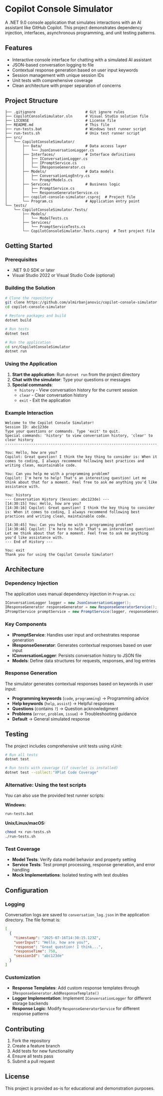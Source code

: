 # Copilot Console Simulator

A .NET 9.0 console application that simulates interactions with an AI assistant like GitHub Copilot. This project demonstrates dependency injection, interfaces, asynchronous programming, and unit testing patterns.

## Features

- Interactive console interface for chatting with a simulated AI assistant
- JSON-based conversation logging to file
- Contextual response generation based on user input keywords
- Session management with unique session IDs
- Unit tests with comprehensive coverage
- Clean architecture with proper separation of concerns

## Project Structure

```
├── .gitignore                       # Git ignore rules
├── CopilotConsoleSimulator.sln      # Visual Studio solution file
├── LICENSE                          # License file
├── README.md                        # This file
├── run-tests.bat                    # Windows test runner script
├── run-tests.sh                     # Unix test runner script
├── src/
│   └── CopilotConsoleSimulator/
│       ├── Data/                    # Data access layer
│       │   └── JsonConversationLogger.cs
│       ├── Interfaces/              # Interface definitions
│       │   ├── IConversationLogger.cs
│       │   ├── IPromptService.cs
│       │   └── IResponseGenerator.cs
│       ├── Models/                  # Data models
│       │   ├── ConversationLogEntry.cs
│       │   └── PromptModels.cs
│       ├── Services/                # Business logic
│       │   ├── PromptService.cs
│       │   └── ResponseGeneratorService.cs
│       ├── copilot-console-simulator.csproj  # Project file
│       └── Program.cs               # Application entry point
└── tests/
    └── CopilotConsoleSimulator.Tests/
        ├── Models/
        │   └── ModelTests.cs
        ├── Services/
        │   └── PromptServiceTests.cs
        └── CopilotConsoleSimulator.Tests.csproj  # Test project file
```

## Getting Started

### Prerequisites

- .NET 9.0 SDK or later
- Visual Studio 2022 or Visual Studio Code (optional)

### Building the Solution

```bash
# Clone the repository
git clone https://github.com/almirbanjanovic/copilot-console-simulator.git
cd copilot-console-simulator

# Restore packages and build
dotnet build

# Run tests
dotnet test

# Run the application
cd src/CopilotConsoleSimulator
dotnet run
```

### Using the Application

1. **Start the application**: Run `dotnet run` from the project directory
2. **Chat with the simulator**: Type your questions or messages
3. **Special commands**:
   - `history` - View conversation history for the current session
   - `clear` - Clear conversation history
   - `exit` - Exit the application

### Example Interaction

```
Welcome to the Copilot Console Simulator!
Session ID: abc123de
Type your questions or commands. Type 'exit' to quit.
Special commands: 'history' to view conversation history, 'clear' to clear history
----------------------------------------------------------------------

You: Hello, how are you?
Copilot: Great question! I think the key thing to consider is: When it comes to coding, I always recommend following best practices and writing clean, maintainable code.

You: Can you help me with a programming problem?
Copilot: I'm here to help! That's an interesting question! Let me think about that for a moment. Feel free to ask me anything you'd like assistance with.

You: history
--- Conversation History (Session: abc123de) ---
[14:30:15] You: Hello, how are you?
[14:30:16] Copilot: Great question! I think the key thing to consider is: When it comes to coding, I always recommend following best practices and writing clean, maintainable code.

[14:30:45] You: Can you help me with a programming problem?
[14:30:46] Copilot: I'm here to help! That's an interesting question! Let me think about that for a moment. Feel free to ask me anything you'd like assistance with.
--- End of History ---

You: exit
Thank you for using the Copilot Console Simulator!
```

## Architecture

### Dependency Injection

The application uses manual dependency injection in `Program.cs`:

```csharp
IConversationLogger logger = new JsonConversationLogger();
IResponseGenerator responseGenerator = new ResponseGeneratorService();
IPromptService promptService = new PromptService(logger, responseGenerator);
```

### Key Components

- **IPromptService**: Handles user input and orchestrates response generation
- **IResponseGenerator**: Generates contextual responses based on user input
- **IConversationLogger**: Persists conversation history to JSON file
- **Models**: Define data structures for requests, responses, and log entries

### Response Generation

The simulator generates contextual responses based on keywords in user input:

- **Programming keywords** (`code`, `programming`) → Programming advice
- **Help keywords** (`help`, `assist`) → Helpful responses
- **Questions** (contains `?`) → Question acknowledgment
- **Problems** (`error`, `problem`, `issue`) → Troubleshooting guidance
- **Default** → General simulated response

## Testing

The project includes comprehensive unit tests using xUnit:

```bash
# Run all tests
dotnet test

# Run tests with coverage (if coverlet is installed)
dotnet test --collect:"XPlat Code Coverage"
```

### Alternative: Using the test scripts

You can also use the provided test runner scripts:

**Windows:**
```cmd
run-tests.bat
```

**Unix/Linux/macOS:**
```bash
chmod +x run-tests.sh
./run-tests.sh
```

### Test Coverage

- **Model Tests**: Verify data model behavior and property setting
- **Service Tests**: Test prompt processing, response generation, and error handling
- **Mock Implementations**: Isolated testing with test doubles

## Configuration

### Logging

Conversation logs are saved to `conversation_log.json` in the application directory. The file format is:

```json
[
  {
    "timestamp": "2025-07-16T14:30:15.123Z",
    "userInput": "Hello, how are you?",
    "response": "Great question! I think...",
    "responseTime": 750,
    "sessionId": "abc123de"
  }
]
```

### Customization

- **Response Templates**: Add custom response templates through `IResponseGenerator.AddResponseTemplate()`
- **Logger Implementation**: Implement `IConversationLogger` for different storage backends
- **Response Logic**: Modify `ResponseGeneratorService` for different response patterns

## Contributing

1. Fork the repository
2. Create a feature branch
3. Add tests for new functionality
4. Ensure all tests pass
5. Submit a pull request

## License

This project is provided as-is for educational and demonstration purposes.
